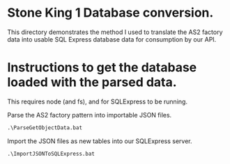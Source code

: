 # Stone King 1 Database conversion.

This directory demonstrates the method I used to translate the AS2 factory data into usable SQL Express database data for consumption by our API.

# Instructions to get the database loaded with the parsed data.

This requires node (and fs), and for SQLExpress to be running.

Parse the AS2 factory pattern into importable JSON files.

```cmd
.\ParseGetObjectData.bat
```

Import the JSON files as new tables into our SQLExpress server.
```cmd
.\ImportJSONToSQLExpress.bat
```